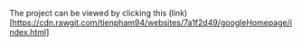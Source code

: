 The project can be viewed by clicking this (link)[https://cdn.rawgit.com/tienpham94/websites/7a1f2d49/googleHomepage/index.html]
